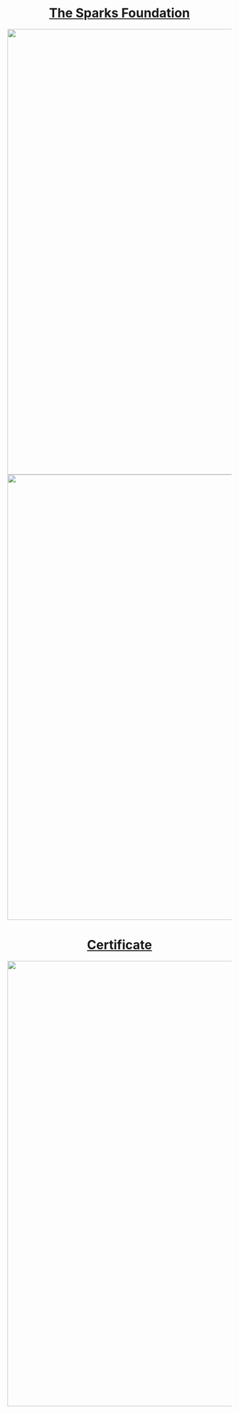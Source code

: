 </div><h1 align="center"><a href="https://www.thesparksfoundationsingapore.org/" target="_blank">The Sparks Foundation</a></h1></div>
<a >
  <img align="center" width="1000px" src="https://media-exp1.licdn.com/dms/image/C561BAQHxYasGZi66GQ/company-background_10000/0/1519799101937?e=2159024400&v=beta&t=j6_myVK0wHn6fSRYLC5EgSi38txOfWJjIiTH6voNkh4" />
</a>

</a>
<a >
  <img align="center" width="1000px" src="https://magiccopy.xyz/assets/images/hadder.gif" />
</a>


</div><h1 align="center"><a href="https://truecertificates.com/verification/" target="_blank">Certificate</a></h1></div>

</a>
<a >
  <img align="center" width="1000px" src="https://user-images.githubusercontent.com/22770735/116446106-40b1d100-a874-11eb-8208-d7d81eeaf9da.png" />
</a>
